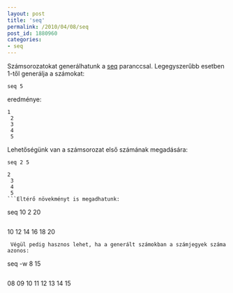 ```yaml
---
layout: post
title: 'seq'
permalink: /2010/04/08/seq
post_id: 1880960
categories: 
- seq
---
```


Számsorozatokat generálhatunk a 
[seq](http://linux.die.net/man/1/seq) paranccsal. 
Legegyszerűbb esetben 1-től generálja a számokat: 
```
seq 5
``` 
eredménye: 
```
1
 2
 3
 4
 5
``` 
Lehetőségünk van a számsorozat első számának megadására: 
```
seq 2 5
```
```
2
 3
 4
 5
```Eltérő növekményt is megadhatunk: 
```
seq 10 2 20
```
```
10
 12
 14
 16
 18
 20
```
 Végül pedig hasznos lehet, ha a generált számokban a számjegyek száma azonos: 
```
seq -w 8 15
```
```
08
 09
 10
 11
 12
 13
 14
 15
``` 
 